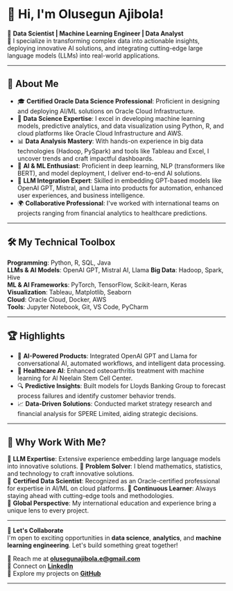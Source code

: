 
# 👋 Hi, I'm Olusegun Ajibola!

🎯 **Data Scientist | Machine Learning Engineer | Data Analyst**  
📍 I specialize in transforming complex data into actionable insights, deploying innovative AI solutions, and integrating cutting-edge large language models (LLMs) into real-world applications.
<!-- 📍 I specialize in transforming complex data into actionable insights and delivering innovative solutions. -->

---

## 🚀 About Me

- 🎓 **Certified Oracle Data Science Professional**: Proficient in designing and deploying AI/ML solutions on Oracle Cloud Infrastructure.
- 💪 **Data Science Expertise**: I excel in developing machine learning models, predictive analytics, and data visualization using Python, R, and cloud platforms like Oracle Cloud Infrastructure and AWS.  
- 📊 **Data Analysis Mastery**: With hands-on experience in big data technologies (Hadoop, PySpark) and tools like Tableau and Excel, I uncover trends and craft impactful dashboards.  
- 🤖 **AI & ML Enthusiast**: Proficient in deep learning, NLP (transformers like BERT), and model deployment, I deliver end-to-end AI solutions.  
- 🌟 **LLM Integration Expert**: Skilled in embedding GPT-based models like OpenAI GPT, Mistral, and Llama into products for automation, enhanced user experiences, and business intelligence.
- 🌍 **Collaborative Professional**: I've worked with international teams on projects ranging from financial analytics to healthcare predictions.  

---

## 🛠️ My Technical Toolbox

**Programming**: Python, R, SQL, Java  
**LLMs & AI Models**: OpenAI GPT, Mistral AI, Llama
**Big Data**: Hadoop, Spark, Hive  
**ML & AI Frameworks**: PyTorch, TensorFlow, Scikit-learn, Keras  
**Visualization**: Tableau, Matplotlib, Seaborn  
**Cloud**: Oracle Cloud, Docker, AWS  
**Tools**: Jupyter Notebook, Git, VS Code, PyCharm

---

## 🏆 Highlights

- 🧠 **AI-Powered Products**: Integrated OpenAI GPT and Llama for conversational AI, automated workflows, and intelligent data processing.
- 🧪 **Healthcare AI**: Enhanced osteoarthritis treatment with machine learning for Al Neelain Stem Cell Center.  
- 🔍 **Predictive Insights**: Built models for Lloyds Banking Group to forecast process failures and identify customer behavior trends.  
- 📈 **Data-Driven Solutions**: Conducted market strategy research and financial analysis for SPERE Limited, aiding strategic decisions.  

---

## 🌟 Why Work With Me?

📌 **LLM Expertise**: Extensive experience embedding large language models into innovative solutions.
📌 **Problem Solver**: I blend mathematics, statistics, and technology to craft innovative solutions.  
📌 **Certified Data Scientist**: Recognized as an Oracle-certified professional for expertise in AI/ML on cloud platforms.
📌 **Continuous Learner**: Always staying ahead with cutting-edge tools and methodologies.  
📌 **Global Perspective**: My international education and experience bring a unique lens to every project.  

---

📩 **Let's Collaborate**  
I'm open to exciting opportunities in **data science**, **analytics**, and **machine learning engineering**. Let's build something great together!  

📧 Reach me at **[olusegunajibola.e@gmail.com](mailto:olusegunajibola.e@gmail.com)**  
🔗 Connect on **[LinkedIn](https://www.linkedin.com/in/oluaji/)**  
🌟 Explore my projects on **[GitHub](https://github.com/olusegunajibola)**  

---






<!-- ## Hi there, I'm  Olusegun!

Data Analyst, Data Scientist -->

<!--
**olusegunajibola/olusegunajibola** is a ✨ _special_ ✨ repository because its `README.md` (this file) appears on your GitHub profile.

Here are some ideas to get you started:

- 🔭 I’m currently working on ...
- 🌱 I’m currently learning ...
- 👯 I’m looking to collaborate on ...
- 🤔 I’m looking for help with ...
- 💬 Ask me about ...
- 📫 How to reach me: ...
- 😄 Pronouns: ...
- ⚡ Fun fact: ...
-->
